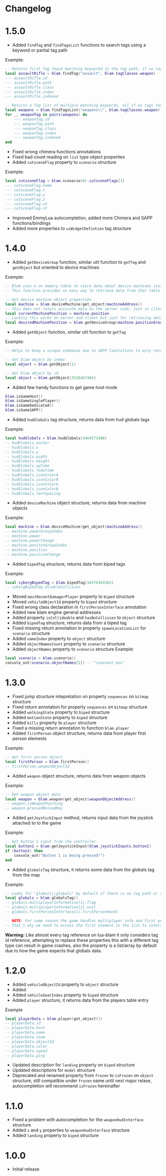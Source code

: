 # Changelog

# 1.5.0
- Added `findTag` and `findTagsList` functions to search tags using a keyword or partial tag path

Example:
```lua
-- Returns first Tag found matching keyworkd in the tag path, if no tag was found
local assaultRifle = blam.findTag("assault", blam.tagClasses.weapon)
--- assaultRifle.id
--- assaultRifle.path
--- assaultRifle.class
--- assaultRifle.index
--- assaultRifle.indexed

-- Returns a Tag list of multiple matching keywords, nil if no tags found
local weapons = blam.findTagsList("weapons\\", blam.tagClasses.weapon)
for _, weaponTag in pairs(weapons) do
    --- weaponTag.id
    --- weaponTag.path
    --- weaponTag.class
    --- weaponTag.index
    --- weaponTag.indexed
end
```
- Fixed wrong chimera functions annotations
- Fixed bad count reading on `list` type object properties
- Added `cutsceneFlag` property to `scenario` structure

Example:
```lua
local cutsceneFlag = blam.scenario(0).cutsceneFlags[1]
--- cutsceneFlag.name
--- cutsceneFlag.x
--- cutsceneFlag.y
--- cutsceneFlag.z
--- cutsceneFlag.vX
--- cutsceneFlag.vY
```
- Improved EmmyLua autocompletion, added more Chimera and SAPP functions/bindings
- Added more properties to `uiWidgetDefintion` tag structure

# 1.4.0
- Added `getDeviceGroup` function, similar util function to `getTag` and `getObject` but oriented
to device machines

Example:
```lua
-- Blam uses a on memory table to store data about device machines state changes
-- This function provides an easy way to retrieve data from that table

-- Get device machine object properties
local machine = blam.deviceMachine(get_object(machineAddress))
-- This does not return accurate data on the server side, just in client side
local currentMachinePosition = machine.position
-- Luckily this works on server and client but just for retrieving data, not writing
local desiredMachinePosition = blam.getDeviceGroup(machine.positionGroupIndex)
```
- Added `getObject` function, similar util function to `getTag`

Example:
```lua
-- Helps to keep a unique codebase due to SAPP limitations to only retrieve data by id

-- Get blam object by index
local object = blam.getObject(1)

-- Get blam object by id
local object = blam.getObject(3526457484)
```
- Added few handy functions to get game host mode
```lua
blam.isGameHost()
blam.isGameSinglePlayer()
blam.isGameDedicated()
blam.isGameSAPP()
```
- Added `hudGlobals` tag structure, returns data from hud globals tags

Example:
```lua
local hudGlobals = blam.hudGlobals(3464573488)
-- hudGlobals.anchor
-- hudGlobals.x
-- hudGlobals.y
-- hudGlobals.width
-- hudGlobals.height
-- hudGlobals.upTime
-- hudGlobals.fadeTime
-- hudGlobals.iconColorA
-- hudGlobals.iconColorR
-- hudGlobals.iconColorG
-- hudGlobals.iconColorB
-- hudGlobals.textSpacing
```
- Added `deviceMachine` object structure, returns data from machine objects

Example:
```lua
local machine = blam.deviceMachine(get_object(machineAddress))
-- machine.powerGroupIndex
-- machine.power
-- machine.powerChange
-- machine.positonGroupIndex 
-- machine.position
-- machine.positionChange
```
- Added `bipedTag` structure, returns data from biped tags

Example:
```lua
local cyborgBipedTag = blam.bipedTag(34574363363)
-- cyborgBipedTag.disableCollision
```
- Moved `mostRecentDamagerPlayer` property to `biped` structure
- Moved `vehicleObjectId` property to `biped` structure
- Fixed wrong class declaration in `firstPersonInterface` annotation
- Added new blam engine general addresses
- Added property `isCollideable` and `hasNoCollision` to `object` structure
- Added `bipedTag` structure, returns data from a biped tag
- Fixed missing return annotation in property `spawnLocationList` for `scenario` structure
- Added `nameIndex` property to `object` structure
- Added `objectNamesCount` property to `scenario` structure
- Added `objectNames` property to `scenario` structure
Example:
```lua
local scenario = blam.scenario()
console_out(scenario.objectNames[1]) -- "covenant_box"
```

# 1.3.0
- Fixed jump structure intepretation on property `sequences` on `bitmap` structure
- Fixed return annotation for property `sequences` on `bitmap` structure
- Added `walkingState` property to `biped` structure
- Added `motionState` property to `biped` structure
- Added `kills` property to `player` structure
- Fixed a missing return annotation to function `blam.player`
- Added `firstPerson` object structure, returns data from player first person elements

Example:
```lua
-- Get first person object
local firstPerson = blam.firstPerson()
-- firstPerson.weaponObjectId
```

- Added `weapon` object structure, returns data from weapon objects

Example:
```lua
-- Get weapon object data
local weapon = blam.weapon(get_object(weaponObjectAddress))
-- weapon.isWeaponPunching
-- weapon.pressedReloadKey
```

- Added `getJoystickInput` method, returns input data from the joystick attached to to the
game

Example:
```lua
-- Get button 1 input from the controller
local button1 = blam.getJoystickInput(blam.joystickInputs.button1)
if (button1) then
    console_out("Button 1 is being pressed!")
end
```

- Added `globalsTag` structure, it returns some data from the globals tag from the map

Example:
```lua
-- Looks for "globals\\globals" by default if there is no tag path or tag id
local globals = blam.globalsTag()
-- globals.multiplayerInformation[1].flag
-- globals.multiplayerInformation[1].unit
-- globals.firstPersonInterface[1].firstPersonHands

-- NOTE: For some reason the game handles multiplayer info and first person interface as an static array of one index
-- That's why we need to access the first element in the list to interact with the data
```
**Warning:** Like almost every tag reference on lua-blam it only considers tag id reference,
attempting to replace these properties this with a different tag type can result in game crashes,
also the property is a list/array by default due to how the game expects that globals data.

# 1.2.0
- Added `vehicleObjectId` property to `object` structure
- Added 
- Added `vehicleSeatIndex` property to `biped` structure
- Added `player` structure, it returns data from the players table entry

Example
```lua
local playerData = blam.player(get_object())
-- playerData.id
-- playerData.host
-- playerData.name
-- playerData.team
-- playerData.objectId
-- playerData.color
-- playerData.speed
-- playerData.ping
```
- Updated description for `landing` property on `biped` structure
- Updated descriptions for `model` structure
- Deprecated and renamed property from `frozen` to `isFrozen` on `object` structure, still compatible under `frozen` name until next major relase, autocompletion will recommend `isFrozen` hereinafter

# 1.1.0
- Fixed a problem with autocompletion for the `weaponHudInterface` structure
- Added `x` and `y` properties to `weaponHudInterface` structure
- Added `landing` property to `biped` structure

# 1.0.0
- Initial release